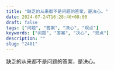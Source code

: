 ```yaml
---
title: "缺乏的从来都不是问题的答案，是决心。"
date: 2024-07-24T16:28:46+08:00
draft: false
tags: ["问题", "答案", "决心", "观点"]
keywords: ["问题", "答案", "决心", "观点"]
description: ""
slug: "2401"
---
```


缺乏的从来都不是问题的答案，是决心。
